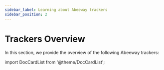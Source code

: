 ```yaml
---
sidebar_label: Learning about Abeeway trackers
sidebar_position: 2
---
```


# Trackers Overview
In this section, we provide the overview of the following Abeeway trackers:

import DocCardList from '@theme/DocCardList';

<DocCardList />
